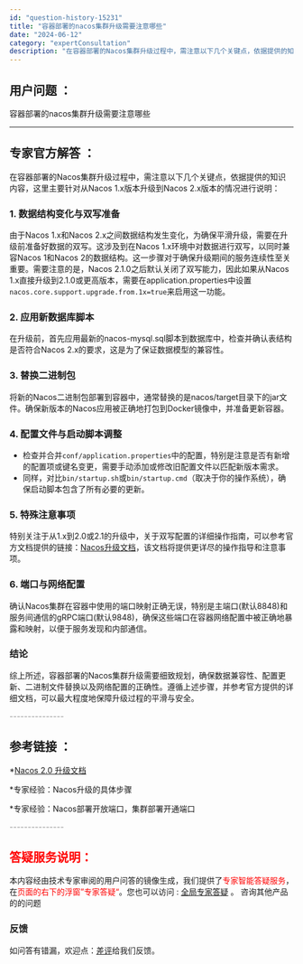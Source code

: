 ```yaml
---
id: "question-history-15231"
title: "容器部署的nacos集群升级需要注意哪些"
date: "2024-06-12"
category: "expertConsultation"
description: "在容器部署的Nacos集群升级过程中，需注意以下几个关键点，依据提供的知识内容，这里主要针对从Nacos 1.x版本升级到Nacos 2.x版本的情况进行说明：### 1. 数据结构变化与双写准备由于Nacos 1.x和Nacos 2.x之间数据结构发生变化，为确保平滑升级，需要在升级前准备好数据的"
---
```


## 用户问题 ： 
 容器部署的nacos集群升级需要注意哪些  

---------------
## 专家官方解答 ：

在容器部署的Nacos集群升级过程中，需注意以下几个关键点，依据提供的知识内容，这里主要针对从Nacos 1.x版本升级到Nacos 2.x版本的情况进行说明：

### 1. 数据结构变化与双写准备
由于Nacos 1.x和Nacos 2.x之间数据结构发生变化，为确保平滑升级，需要在升级前准备好数据的双写。这涉及到在Nacos 1.x环境中对数据进行双写，以同时兼容Nacos 1和Nacos 2的数据结构。这一步骤对于确保升级期间的服务连续性至关重要。需要注意的是，Nacos 2.1.0之后默认关闭了双写能力，因此如果从Nacos 1.x直接升级到2.1.0或更高版本，需要在application.properties中设置`nacos.core.support.upgrade.from.1x=true`来启用这一功能。

### 2. 应用新数据库脚本
在升级前，首先应用最新的nacos-mysql.sql脚本到数据库中，检查并确认表结构是否符合Nacos 2.x的要求，这是为了保证数据模型的兼容性。

### 3. 替换二进制包
将新的Nacos二进制包部署到容器中，通常替换的是nacos/target目录下的jar文件。确保新版本的Nacos应用被正确地打包到Docker镜像中，并准备更新容器。

### 4. 配置文件与启动脚本调整
- 检查并合并`conf/application.properties`中的配置，特别是注意是否有新增的配置项或键名变更，需要手动添加或修改旧配置文件以匹配新版本需求。
- 同样，对比`bin/startup.sh`或`bin/startup.cmd`（取决于你的操作系统），确保启动脚本包含了所有必要的更新。

### 5. 特殊注意事项
特别关注于从1.x到2.0或2.1的升级中，关于双写配置的详细操作指南，可以参考官方文档提供的链接：[Nacos升级文档](https://nacos.io/docs/latest/upgrading/200-upgrading/)，该文档将提供更详尽的操作指导和注意事项。

### 6. 端口与网络配置
确认Nacos集群在容器中使用的端口映射正确无误，特别是主端口(默认8848)和服务间通信的gRPC端口(默认9848)，确保这些端口在容器网络配置中被正确地暴露和映射，以便于服务发现和内部通信。

### 结论
综上所述，容器部署的Nacos集群升级需要细致规划，确保数据兼容性、配置更新、二进制文件替换以及网络配置的正确性。遵循上述步骤，并参考官方提供的详细文档，可以最大程度地保障升级过程的平滑与安全。


<font color="#949494">---------------</font> 


## 参考链接 ：

*[Nacos 2.0 升级文档](https://nacos.io/docs/latest/upgrading/200-upgrading)
 
 *专家经验：Nacos升级的具体步骤 
 
 *专家经验：Nacos部署开放端口，集群部署开通端口 


 <font color="#949494">---------------</font> 
 


## <font color="#FF0000">答疑服务说明：</font> 

本内容经由技术专家审阅的用户问答的镜像生成，我们提供了<font color="#FF0000">专家智能答疑服务</font>，在<font color="#FF0000">页面的右下的浮窗”专家答疑“</font>。您也可以访问 : [全局专家答疑](https://answer.opensource.alibaba.com/docs/intro) 。 咨询其他产品的的问题

### 反馈
如问答有错漏，欢迎点：[差评](https://ai.nacos.io/user/feedbackByEnhancerGradePOJOID?enhancerGradePOJOId=15254)给我们反馈。
